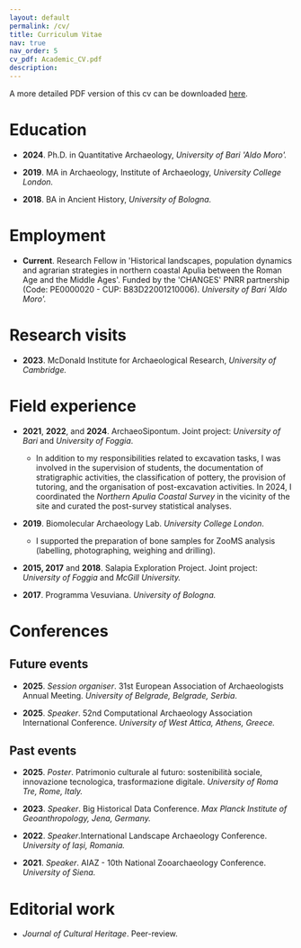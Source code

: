 ```yaml
---
layout: default
permalink: /cv/
title: Curriculum Vitae
nav: true
nav_order: 5
cv_pdf: Academic_CV.pdf
description: 
---
```


A more detailed PDF version of this cv can be downloaded [here](../assets/pdf/Academic_CV.pdf).

# Education

-   **2024**. Ph.D. in Quantitative Archaeology, *University of Bari 'Aldo Moro'.*

-   **2019**. MA in Archaeology, Institute of Archaeology, *University College London.*

-   **2018**. BA in Ancient History, *University of Bologna.*

# Employment

-   **Current**. Research Fellow in 'Historical landscapes, population dynamics and agrarian strategies in northern coastal Apulia between the Roman Age and the Middle Ages'. Funded by the 'CHANGES' PNRR partnership (Code: PE0000020 - CUP: B83D22001210006). *University of Bari 'Aldo Moro'.*

# Research visits

-   **2023**. McDonald Institute for Archaeological Research, *University of Cambridge.*

# Field experience

-   **2021**, **2022**, and **2024**. ArchaeoSipontum. Joint project: *University of Bari* and *University of Foggia*.

    -   In addition to my responsibilities related to excavation tasks, I was involved in the supervision of students, the documentation of stratigraphic activities, the classification of pottery, the provision of tutoring, and the organisation of post-excavation activities. In 2024, I coordinated the *Northern Apulia Coastal Survey* in the vicinity of the site and curated the post-survey statistical analyses.

-   **2019**. Biomolecular Archaeology Lab. *University College London*.

    -   I supported the preparation of bone samples for ZooMS analysis (labelling, photographing, weighing and drilling).

-   **2015, 2017** and **2018**. Salapia Exploration Project. Joint project: *University of Foggia* and *McGill University.*

-   **2017**. Programma Vesuviana. *University of Bologna.*

# Conferences

## Future events

-   **2025**. *Session organiser*. 31st European Association of Archaeologists Annual Meeting. *University of Belgrade, Belgrade, Serbia*.

-   **2025**. *Speaker*. 52nd Computational Archaeology Association International Conference. *University of West Attica, Athens, Greece.*


## Past events

-   **2025**. *Poster*. Patrimonio culturale al futuro: sostenibilità sociale, innovazione tecnologica, trasformazione digitale. *University of Roma Tre, Rome, Italy.*

-   **2023**. *Speaker*. Big Historical Data Conference. *Max Planck Institute of Geoanthropology, Jena, Germany.*

-   **2022**. *Speaker*.International Landscape Archaeology Conference. *University of Iași, Romania.*

-   **2021**. *Speaker*. AIAZ - 10th National Zooarchaeology Conference. *University of Siena.*

# Editorial work

-  *Journal of Cultural Heritage*. Peer-review.

